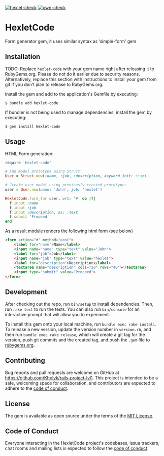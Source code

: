 [![hexlet-check](https://github.com/Kholyk/rails-project-lvl1/actions/workflows/hexlet-check.yml/badge.svg)](https://github.com/Kholyk/rails-project-lvl1/actions/workflows/hexlet-check.yml)
[![own-check](https://github.com/Kholyk/rails-project-lvl1/actions/workflows/own-check.yml/badge.svg)](https://github.com/Kholyk/rails-project-lvl1/actions/workflows/own-check.yml)
# HexletCode

Form generator gem, it uses similar syntax as 'simple-form' gem

## Installation

TODO: Replace `hexlet-code` with your gem name right after releasing it to RubyGems.org. Please do not do it earlier due to security reasons. Alternatively, replace this section with instructions to install your gem from git if you don't plan to release to RubyGems.org.

Install the gem and add to the application's Gemfile by executing:

    $ bundle add hexlet-code

If bundler is not being used to manage dependencies, install the gem by executing:

    $ gem install hexlet-code

## Usage

HTML Form generation:
```ruby
require 'hexlet-code'

# Add model prototype using Struct:
User = Struct.new(:name, :job, :description, keyword_init: true)

# Create user model using previously created prototype:
user = User.new(name: 'John', job: 'hexlet')

HexletCode.form_for user, url: '#' do |f|
  f.input :name
  f.input :job
  f.input :description, as: :text
  f.submit 'Proceed'
end
```
As a result module renders the following html form (see below)
```html
<form action="#" method="post">
    <label for="name">Name</label>
    <input name="name" type="text" value="John">
    <label for="job">Job</label>
    <input name="job" type="text" value="hexlet">
    <label for="description">Description</label>
    <textarea name="description" cols="20" rows="40"></textarea>
    <input type="submit" value="Proceed">
</form>
```

## Development

After checking out the repo, run `bin/setup` to install dependencies. Then, run `rake test` to run the tests. You can also run `bin/console` for an interactive prompt that will allow you to experiment.

To install this gem onto your local machine, run `bundle exec rake install`. To release a new version, update the version number in `version.rb`, and then run `bundle exec rake release`, which will create a git tag for the version, push git commits and the created tag, and push the `.gem` file to [rubygems.org](https://rubygems.org).

## Contributing

Bug reports and pull requests are welcome on GitHub at https://github.com/Kholyk/rails-project-lvl1. This project is intended to be a safe, welcoming space for collaboration, and contributors are expected to adhere to the [code of conduct](https://github.com/Kholyk/rails-project-lvl1/blob/master/CODE_OF_CONDUCT.md).

## License

The gem is available as open source under the terms of the [MIT License](https://opensource.org/licenses/MIT).

## Code of Conduct

Everyone interacting in the HexletCode project's codebases, issue trackers, chat rooms and mailing lists is expected to follow the [code of conduct](https://github.com/Kholyk/rails-project-lvl1/blob/master/CODE_OF_CONDUCT.md).
